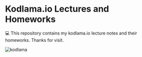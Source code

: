 # Kodlama.io Lectures and Homeworks
:computer: This repository contains my kodlama.io lecture notes and their homeworks. Thanks for visit.

![kodlama](https://user-images.githubusercontent.com/80620802/191679501-406b3a30-b2ac-4978-8bee-63eabda69fae.png)



